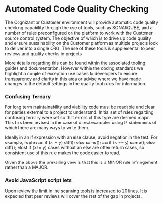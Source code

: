# Automated Code Quality Checking

The Cognizant or Customer environment will provide automatic code quality checking capability through the use of tools, such as SONARQUBE, and a number of rules preconfigured on the platform to work with the Customer source control system. The objective of which is to drive up code quality and ensure sustainability on the Customer platform as multiple projects look to deliver into a single ORG. The use of these tools is supplemental to peer reviews and quality checks in projects

More details regarding this can be found within the associated tooling guides and documentation. However within the coding standards we highlight a couple of exception use cases to developers to ensure transparency and clarity in this area or advise where we have made changes to the default settings in the quality tool rules for information.
### Confusing Ternary

For long term maintainability and viability code must be readable and clear for parties external to a project to understand. Initial set of rules regarding confusing ternary were set so that errors of this type are deemed major. This has been revised in the case of direct examples using IF statements of which there are many ways to write them.

Ideally in an if expression with an else clause, avoid negation in the test. For example, rephrase: if (x != y) diff(); else same(); as: if (x == y) same(); else diff(); Most if (x != y) cases without an else are often return cases, so consistent use of this rule makes the code easier to read.

Given the above the prevailing view is that this is a MINOR rule infringement rather than a MAJOR.

### Avoid JavaScript script lets

Upon review the limit in the scanning tools is increased to 20 lines. It is expected that peer reviews will cover the rest of the gap in projects.

